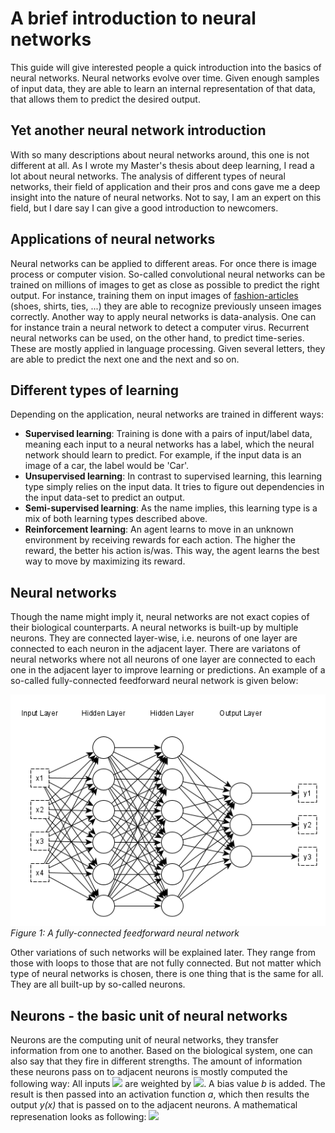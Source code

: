 # A brief introduction to neural networks
This guide will give interested people a quick introduction into the basics of neural networks. Neural networks evolve over time. Given enough samples of input data, they are able to learn an internal representation of that data, that allows them to predict the desired output.

## Yet another neural network introduction
With so many descriptions about neural networks around, this one is not different at all. As I wrote my Master's thesis about deep learning, I read a lot about neural networks. The analysis of different types of neural networks, their field of application and their pros and cons gave me a deep insight into the nature of neural networks. Not to say, I am an expert on this field, but I dare say I can give a good introduction to newcomers.

## Applications of neural networks
Neural networks can be applied to different areas. For once there is image process or computer vision. So-called convolutional neural networks can be trained on millions of images to get as close as possible to predict the right output. For instance, training them on input images of [fashion-articles](https://www.kaggle.com/zalando-research/fashionmnist) (shoes, shirts, ties, ...) they are able to recognize previously unseen images correctly. Another way to apply neural networks is data-analysis. One can for instance train a neural network to detect a computer virus. Recurrent neural networks can be used, on the other hand, to predict time-series. These are mostly applied in language processing. Given several letters, they are able to predict the next one and the next and so on.

## Different types of learning
Depending on the application, neural networks are trained in different ways:
- __Supervised learning__: Training is done with a pairs of input/label data, meaning each input to a neural networks has a label, which the neural network should learn to predict. For example, if the input data is an image of a car, the label would be 'Car'.
- __Unsupervised learning__: In contrast to supervised learning, this learning type simply relies on the input data. It tries to figure out dependencies in the input data-set to predict an output.
- __Semi-supervised learning__: As the name implies, this learning type is a mix of both learning types described above.
- __Reinforcement learning__: An agent learns to  move in an unknown environment by receiving rewards for each action. The higher the reward, the better his action is/was. This way, the agent learns the best way to move by maximizing its reward.

## Neural networks
Though the name might imply it, neural networks are not exact copies of their biological counterparts. A neural networks is built-up by multiple neurons. They are connected layer-wise, i.e. neurons of one layer are connected to each neuron in the adjacent layer. There are variatons of neural networks where not all neurons of one layer are connected to each one in the adjacent layer to improve learning or predictions. An example of a so-called fully-connected feedforward neural network is given below:

![Feedforward Neural Network](/figures/neural_network.png)  
*Figure 1: A fully-connected feedforward neural network*

Other variations of such networks will be explained later. They range from those with loops to those that are not fully connected. But not matter which type of neural networks is chosen, there is one thing that is the same for all. They are all built-up by so-called neurons.

## Neurons - the basic unit of neural networks
Neurons are the computing unit of neural networks, they transfer information from one to another. Based on the biological system, one can also say that they fire in different strengths. The amount of information these neurons pass on to adjacent neurons is mostly computed the following way: All inputs <img src="https://render.githubusercontent.com/render/math?math=x_{i}"> are weighted by <img src="https://render.githubusercontent.com/render/math?math=w_{i}">. A bias value _b_ is added. The result is then passed into an activation function _a_, which then results the output _y(x)_ that is passed on to the adjacent neurons. A mathematical represenation looks as following: <img src="https://render.githubusercontent.com/render/math?math=y(x) = a(\sum_{i} x_{i}w_{i} %2Bb)">
